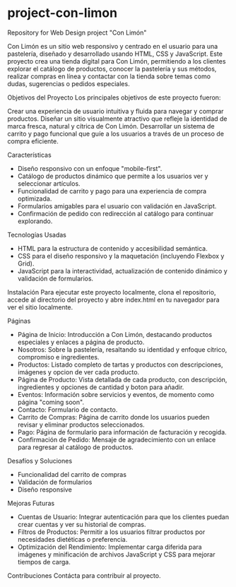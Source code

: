 # project-con-limon
Repository for Web Design project "Con Limón"

Con Limón es un sitio web responsivo y centrado en el usuario para una pastelería, diseñado y desarrollado usando HTML, CSS y JavaScript. Este proyecto crea una tienda digital para Con Limón, permitiendo a los clientes explorar el catálogo de productos, conocer la pastelería y sus métodos, realizar compras en línea y contactar con la tienda sobre temas como dudas, sugerencias o pedidos especiales.

Objetivos del Proyecto
Los principales objetivos de este proyecto fueron:

Crear una experiencia de usuario intuitiva y fluida para navegar y comprar productos.
Diseñar un sitio visualmente atractivo que refleje la identidad de marca fresca, natural y cítrica de Con Limón.
Desarrollar un sistema de carrito y pago funcional que guíe a los usuarios a través de un proceso de compra eficiente.

Características
- Diseño responsivo con un enfoque "mobile-first".
- Catálogo de productos dinámico que permite a los usuarios ver y seleccionar artículos.
- Funcionalidad de carrito y pago para una experiencia de compra optimizada.
- Formularios amigables para el usuario con validación en JavaScript.
- Confirmación de pedido con redirección al catálogo para continuar explorando.

Tecnologías Usadas
- HTML para la estructura de contenido y accesibilidad semántica.
- CSS para el diseño responsivo y la maquetación (incluyendo Flexbox y Grid).
- JavaScript para la interactividad, actualización de contenido dinámico y validación de formularios.

Instalación
Para ejecutar este proyecto localmente, clona el repositorio, accede al directorio del proyecto y abre index.html en tu navegador para ver el sitio localmente.

Páginas
- Página de Inicio: Introducción a Con Limón, destacando productos especiales y enlaces a página de producto.
- Nosotros: Sobre la pastelería, resaltando su identidad y enfoque cítrico, compromiso e ingredientes.
- Productos: Listado completo de tartas y productos con descripciones, imágenes y opcion de ver cada producto.
- Página de Producto: Vista detallada de cada producto, con descripción, ingredientes y opciones de cantidad y boton para añadir.
- Eventos: Información sobre servicios y eventos, de momento como página "coming soon".
- Contacto: Formulario de contacto.
- Carrito de Compras: Página de carrito donde los usuarios pueden revisar y eliminar productos seleccionados.
- Pago: Página de formulario para información de facturación y recogida.
- Confirmación de Pedido: Mensaje de agradecimiento con un enlace para regresar al catálogo de productos.

Desafíos y Soluciones
- Funcionalidad del carrito de compras
- Validación de formularios
- Diseño responsive

Mejoras Futuras
- Cuentas de Usuario: Integrar autenticación para que los clientes puedan crear cuentas y ver su historial de compras.
- Filtros de Productos: Permitir a los usuarios filtrar productos por necesidades dietéticas o preferencia.
- Optimización del Rendimiento: Implementar carga diferida para imágenes y minificación de archivos JavaScript y CSS para mejorar tiempos de carga.

Contribuciones
Contácta para contribuir al proyecto.
